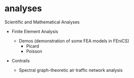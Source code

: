 # analyses
Scientific and Mathematical Analyses

- Finite Element Analysis
    - Demos (demonstration of some FEA models in FEniCS)
      - Picard
      - Poisson

- Contrails
    - Spectral graph-theoretic air traffic network analysis
